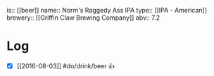 is:: [[beer]]
name:: Norm's Raggedy Ass IPA
type:: [[IPA - American]]
brewery:: [[Griffin Claw Brewing Company]]
abv:: 7.2

# Log
- [x] [[2016-08-03]] #do/drink/beer 👍
